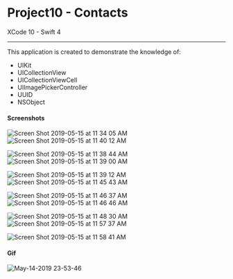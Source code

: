 # Project10 - Contacts

XCode 10 - Swift 4

-----

This application is created to demonstrate the knowledge of:

- UIKit
- UICollectionView
- UICollectionViewCell
- UIImagePickerController
- UUID
- NSObject

#### Screenshots

![Screen Shot 2019-05-15 at 11 34 05 AM](https://user-images.githubusercontent.com/15698572/57788850-d0045f00-7705-11e9-82ff-85f4d98a8a4b.png)![Screen Shot 2019-05-15 at 11 40 12 AM](https://user-images.githubusercontent.com/15698572/57789151-57ea6900-7706-11e9-9b3d-20435b56c5ec.png)

![Screen Shot 2019-05-15 at 11 38 44 AM](https://user-images.githubusercontent.com/15698572/57789246-82d4bd00-7706-11e9-9c55-d99429f08c09.png)![Screen Shot 2019-05-15 at 11 39 00 AM](https://user-images.githubusercontent.com/15698572/57789336-b44d8880-7706-11e9-8089-8efd14a40e00.png)

![Screen Shot 2019-05-15 at 11 39 12 AM](https://user-images.githubusercontent.com/15698572/57790237-56ba3b80-7708-11e9-947f-36e6743026be.png)![Screen Shot 2019-05-15 at 11 45 43 AM](https://user-images.githubusercontent.com/15698572/57789940-d98ec680-7707-11e9-9518-01310791f27f.png)

![Screen Shot 2019-05-15 at 11 46 37 AM](https://user-images.githubusercontent.com/15698572/57789963-df84a780-7707-11e9-9cde-7327a31958e0.png)![Screen Shot 2019-05-15 at 11 46 46 AM](https://user-images.githubusercontent.com/15698572/57789992-e8757900-7707-11e9-8527-db3fde9bb044.png)

![Screen Shot 2019-05-15 at 11 48 30 AM](https://user-images.githubusercontent.com/15698572/57790015-ef9c8700-7707-11e9-84ac-f48c812fa392.png)![Screen Shot 2019-05-15 at 11 57 37 AM](https://user-images.githubusercontent.com/15698572/57790637-27f09500-7709-11e9-9337-3c41c534cf29.png)

![Screen Shot 2019-05-15 at 11 58 41 AM](https://user-images.githubusercontent.com/15698572/57790660-350d8400-7709-11e9-8ea9-ce77f7018655.png)

#### Gif

![May-14-2019 23-53-46](https://user-images.githubusercontent.com/15698572/57788465-2624d280-7705-11e9-97ae-faef0d9d303b.gif)
